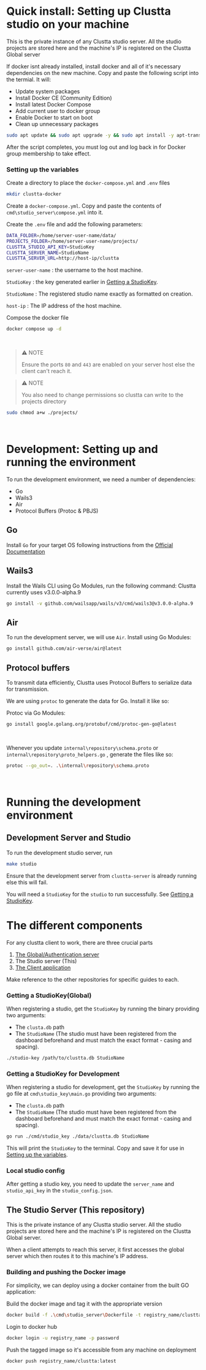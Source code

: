 
# Quick install: Setting up Clustta studio on your machine

This is the private instance of any Clustta studio server. All the studio projects are stored here and the machine's IP is registered on the Clustta Global server


If docker isnt already installed, install docker and all of it's necessary dependencies on the new machine. Copy and paste the following script into the termial. It will:
- Update system packages
- Install Docker CE (Community Edition)
- Install latest Docker Compose
- Add current user to docker group
- Enable Docker to start on boot
- Clean up unnecessary packages

```bash
sudo apt update && sudo apt upgrade -y && sudo apt install -y apt-transport-https ca-certificates curl software-properties-common && curl -fsSL https://download.docker.com/linux/ubuntu/gpg | sudo apt-key add - && sudo add-apt-repository "deb [arch=amd64] https://download.docker.com/linux/ubuntu $(lsb_release -cs) stable" && sudo apt update && sudo apt install -y docker-ce && sudo systemctl enable docker && sudo usermod -aG docker $USER && mkdir -p ~/.docker/cli-plugins/ && curl -SL "https://github.com/docker/compose/releases/latest/download/docker-compose-linux-x86_64" -o ~/.docker/cli-plugins/docker-compose && chmod +x ~/.docker/cli-plugins/docker-compose && sudo apt autoremove -y && echo 
```

After the script completes, you must log out and log back in for Docker group membership to take effect.

### Setting up the variables
Create a directory to place the `docker-compose.yml` and `.env` files

```bash
mkdir clustta-docker
```
Create a `docker-compose.yml`. Copy and paste the contents of `cmd\studio_server\compose.yml` into it.

Create the `.env` file and add the following parameters:

```bash
DATA_FOLDER=/home/server-user-name/data/
PROJECTS_FOLDER=/home/server-user-name/projects/
CLUSTTA_STUDIO_API_KEY=StudioKey
CLUSTTA_SERVER_NAME=StudioName
CLUSTTA_SERVER_URL=http://host-ip/clustta
```
`server-user-name` : the username to the host machine.

`StudioKey` : the key generated earlier in [Getting a StudioKey](#getting-a-studiokey).

`StudioName` : The registered studio name exactly as formatted on creation.

`host-ip` : The IP address of the host machine.


Compose the docker file
```bash
docker compose up -d
```

<br>


> ⚠️ NOTE
>
> Ensure the ports `80` and `443` are enabled on your server host else the client can't reach it.

> ⚠️ NOTE
>
> You also need to change permissions so clustta can write to the projects directory 

```bash
sudo chmod a+w ./projects/
```

<br>


# Development: Setting up and running the environment

To run the development environment, we need a number of dependencies:
- Go
- Wails3
- Air
- Protocol Buffers (Protoc & PBJS)


## Go
Install `Go` for your target OS following instructions from the [Official Documentation](https://go.dev/doc/install)

## Wails3
Install the Wails CLI using Go Modules, run the following command:
Clustta currently uses v3.0.0-alpha.9

```bash
go install -v github.com/wailsapp/wails/v3/cmd/wails3@v3.0.0-alpha.9
```

## Air
To run the development server, we will use `Air`. Install using Go Modules:
```bash
go install github.com/air-verse/air@latest
```

## Protocol buffers
To transmit data efficiently, Clustta uses Protocol Buffers to serialize data for transmission.

We are using  `protoc` to generate the data for Go.
Install it like so:

Protoc via Go Modules:
```bash
go install google.golang.org/protobuf/cmd/protoc-gen-go@latest 
```

<br>

Whenever you update `internal\repository\schema.proto` or `internal\repository\proto_helpers.go` , generate the files like so:

```bash
protoc --go_out=. .\internal\repository\schema.proto 
```

<br>

# Running the development environment


## Development Server and Studio
To run the development studio server, run

```bash
make studio
```
Ensure that the development server from `clustta-server` is already running else this will fail.

You will need a `StudioKey` for the `studio` to run successfully. See [Getting a StudioKey](#getting-a-studiokey-for-development).
<br>

# The different components

For any clustta client to work, there are three crucial parts
1. [The Global/Authentication server](https://github.com/eaxum/clustta-server)
2. The Studio server (This)
3. [The Client application](https://github.com/eaxum/clustta-client)

Make reference to the other repositories for specific guides to each.

### Getting a StudioKey(Global)
When registering a studio, get the `StudioKey` by running the binary providing two arguments:
- The `clusta.db` path
- The `StudioName` (The studio must have been registered from the dashboard beforehand and must match the exact format - casing and spacing).

```bash
./studio-key /path/to/clustta.db StudioName
```

### Getting a StudioKey for Development
When registering a studio for development, get the `StudioKey` by running the go file at `cmd\studio_key\main.go` providing two arguments:
- The `clusta.db` path
- The `StudioName` (The studio must have been registered from the dashboard beforehand and must match the exact format - casing and spacing).

```bash
go run ./cmd/studio_key ./data/clustta.db StudioName
```

This will print the `StudioKey` to the terminal. Copy and save it for use in [Setting up the variables](#setting-up-the-variables).

### Local studio config
After getting a studio key, you need to update the `server_name` and `studio_api_key` in the `studio_config.json`.

## The Studio Server (This repository)
This is the private instance of any Clustta studio server. All the studio projects are stored here and the machine's IP is registered on the Clustta Global server.

When a client attempts to reach this server, it first accesses the global server which then routes it to this machine's IP address.

### Building and pushing the Docker image
For simplicity, we can deploy using a docker container from the built GO application:

Build the docker image and tag it with the appropriate version
```bash
docker build -f .\cmd\studio_server\Dockerfile -t registry_name/clustta:latest -t registry_name/clustta:x.x.xx .
```

Login to docker hub
```bash
docker login -u registry_name -p password
```

Push the tagged image so it's accessible from any machine on deployment
```bash
docker push registry_name/clustta:latest
```








